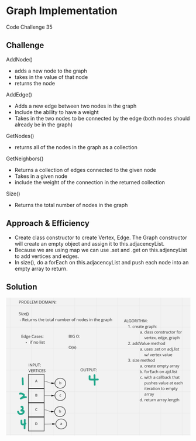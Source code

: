 # Graph Implementation
Code Challenge 35

## Challenge
AddNode()
  - adds a new node to the graph
  - takes in the value of that node
  - returns the node

AddEdge()
  - Adds a new edge between two nodes in the graph
  - Include the ability to have a weight
  - Takes in the two nodes to be connected by the edge (both nodes should already be in the graph)

GetNodes()
  - returns all of the nodes in the graph as a collection

GetNeighbors()
  - Returns a collection of edges connected to the given node
  - Takes in a given node 
  - include the weight of the connection in the returned collection

Size()
  - Returns the total number of nodes in the graph

## Approach & Efficiency
  - Create class constructor to create Vertex, Edge. The Graph constructor will create an empty object and assign it to this.adjacencyList.
  - Because we are using map we can use .set and .get on this.adjencyList to add vertices and edges.
  - In size(), do a forEach on this.adjacencyList and push each node into an empty array to return.

## Solution
![Whiteboard](cc35uml.png)
